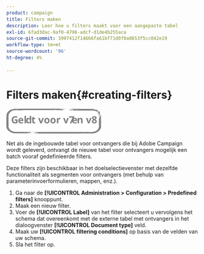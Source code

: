 ```yaml
---
product: campaign
title: Filters maken
description: Leer hoe u filters maakt voor een aangepaste tabel
exl-id: 6fad3dac-9af0-4796-adcf-d1de4b255aca
source-git-commit: 3997412f14666fa61bf71d0f0a0653f5cc042e19
workflow-type: tm+mt
source-wordcount: '96'
ht-degree: 4%

---
```


# Filters maken{#creating-filters}

![](../../assets/common.svg)

Net als de ingebouwde tabel voor ontvangers die bij Adobe Campaign wordt geleverd, ontvangt de nieuwe tabel voor ontvangers mogelijk een batch vooraf gedefinieerde filters.

Deze filters zijn beschikbaar in het doelselectievenster met dezelfde functionaliteit als segmenten voor ontvangers (met behulp van parameterinvoerformulieren, mappen, enz.).

1. Ga naar de **[!UICONTROL Administration > Configuration > Predefined filters]** knooppunt.
1. Maak een nieuw filter.
1. Voer de **[!UICONTROL Label]** van het filter selecteert u vervolgens het schema dat overeenkomt met de externe tabel met ontvangers in het dialoogvenster **[!UICONTROL Document type]** veld.
1. Maak uw **[!UICONTROL filtering conditions]** op basis van de velden van uw schema.
1. Sla het filter op.
